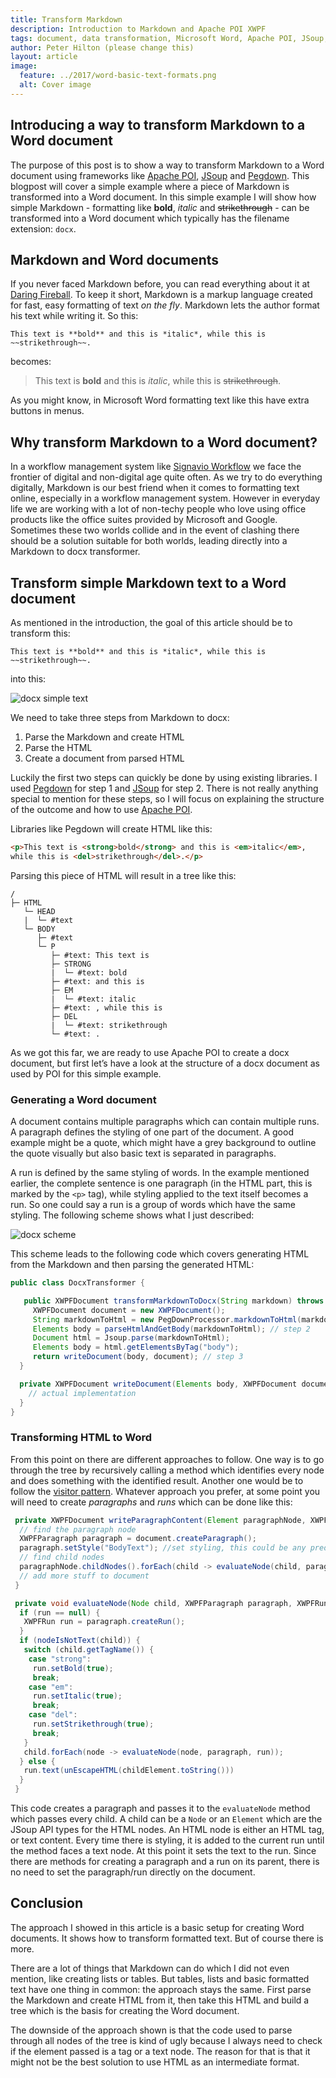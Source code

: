 ```yaml
---
title: Transform Markdown
description: Introduction to Markdown and Apache POI XWPF
tags: document, data transformation, Microsoft Word, Apache POI, JSoup, Pegdown
author: Peter Hilton (please change this)
layout: article
image:
  feature: ../2017/word-basic-text-formats.png
  alt: Cover image
---
```


## Introducing a way to transform Markdown to a Word document

The purpose of this post is to show a way to transform Markdown
to a Word document using frameworks like [Apache POI](https://poi.apache.org/document/),
[JSoup](https://jsoup.org/) and [Pegdown](https://github.com/sirthias/pegdown).
This blogpost will cover a simple example where a piece of Markdown is transformed into a Word document.
In this simple example I will show how simple Markdown - formatting like **bold**, *italic* and ~~strikethrough~~ - can be transformed into a Word document which typically has the filename extension: `docx`.

## Markdown and Word documents

If you never faced Markdown before, you can read everything about it at [Daring Fireball](https://daringfireball.net/projects/markdown/).
To keep it short, Markdown is a markup language created for fast, easy formatting of text *on the fly*.
Markdown lets the author format his text while writing it.
So this:

`
This text is **bold** and this is *italic*, while this is ~~strikethrough~~.
`

becomes:

>This text is **bold** and this is *italic*, while this is ~~strikethrough~~.

As you might know, in Microsoft Word formatting text like this have extra buttons in menus.

## Why transform Markdown to a Word document?

In a workflow management system like [Signavio Workflow](http://www.signavio.com/products/workflow/) we face the frontier of digital and non-digital age quite often.
As we try to do everything digitally, Markdown is our best friend when it comes to formatting text online, especially in a workflow management system.
However in everyday life we are working with a lot of non-techy people who love using office products like the office suites provided by Microsoft and Google.
Sometimes these two worlds collide and in the event of clashing there should be a solution suitable for both worlds, leading directly into a Markdown to docx transformer.

## Transform simple Markdown text to a Word document

As mentioned in the introduction, the goal of this article should be to transform this:

`
This text is **bold** and this is *italic*, while this is ~~strikethrough~~.
`

into this:

![docx simple text](../2017/word-basic-text-formats.png)

We need to take three steps from Markdown to docx:

1. Parse the Markdown and create HTML
2. Parse the HTML
3. Create a document from parsed HTML

Luckily the first two steps can quickly be done by using existing libraries.
I used [Pegdown](https://github.com/sirthias/pegdown) for step 1 and [JSoup](https://jsoup.org/) for step 2.
There is not really anything special to mention for these steps, so I will focus on explaining the structure of the outcome and how to use [Apache POI](https://poi.apache.org/document/).

Libraries like Pegdown will create HTML like this:

```html
<p>This text is <strong>bold</strong> and this is <em>italic</em>,
while this is <del>strikethrough</del>.</p>
```

Parsing this piece of HTML will result in a tree like this:
```
/
├─ HTML
   └─ HEAD
   |  └─ #text
   └─ BODY
      ├─ #text
      └─ P
         ├─ #text: This text is
         ├─ STRONG
         |  └─ #text: bold
         ├─ #text: and this is
         ├─ EM
         |  └─ #text: italic
         ├─ #text: , while this is
         ├─ DEL
         |  └─ #text: strikethrough
         └─ #text: .
```
As we got this far, we are ready to use Apache POI to create a docx document, but first let’s have a look at the structure of a docx document as used by POI for this simple example.

### Generating a Word document
A document contains multiple paragraphs which can contain multiple runs. A paragraph defines the styling of one part of the document.
A good example might be a quote, which might have a grey background to outline the quote visually but also basic text is separated in paragraphs.

A run is defined by the same styling of words.
In the example mentioned earlier, the complete sentence is one paragraph (in the HTML part, this is marked by the `<p>` tag), while styling applied to the text itself becomes a run.
So one could say a run is a group of words which have the same styling.
The following scheme shows what I just described:

![docx scheme](../2017/document-scheme-with-legend.png)

This scheme leads to the following code which covers generating HTML from the Markdown and then parsing the generated HTML:

```java
public class DocxTransformer {

   public XWPFDocument transformMarkdownToDocx(String markdown) throws DocumentException {
     XWPFDocument document = new XWPFDocument();
     String markdownToHtml = new PegDownProcessor.markdownToHtml(markdown); // step 1
     Elements body = parseHtmlAndGetBody(markdownToHtml); // step 2
     Document html = Jsoup.parse(markdownToHtml);
     Elements body = html.getElementsByTag("body");
     return writeDocument(body, document); // step 3
  }

  private XWPFDocument writeDocument(Elements body, XWPFDocument document) {
    // actual implementation
  }
}
```

### Transforming HTML to Word

From this point on there are different approaches to follow.
One way is to go through the tree by recursively calling a method which identifies every node and does something with the identified result.
Another one would be to follow the [visitor pattern](https://en.wikipedia.org/wiki/Visitor_pattern).
Whatever approach you prefer, at some point you will need to create _paragraphs_ and _runs_ which can be done like this:

```java
 private XWPFDocument writeParagraphContent(Element paragraphNode, XWPFDocument document) {
  // find the paragraph node
  XWPFParagraph paragraph = document.createParagraph();
  paragraph.setStyle("BodyText"); //set styling, this could be any predefined style
  // find child nodes
  paragraphNode.childNodes().forEach(child -> evaluateNode(child, paragraph, null));
  // add more stuff to document
 }

 private void evaluateNode(Node child, XWPFParagraph paragraph, XWPFRun run) {
  if (run == null) {
   XWPFRun run = paragraph.createRun();
  }
  if (nodeIsNotText(child)) {
   switch (child.getTagName()) {
    case "strong":
     run.setBold(true);
     break;
    case "em":
     run.setItalic(true);
     break;
    case "del":
     run.setStrikethrough(true);
     break;
   }
   child.forEach(node -> evaluateNode(node, paragraph, run));
  } else {
   run.text(unEscapeHTML(childElement.toString()))
  }
 }
```

This code creates a paragraph and passes it to the `evaluateNode` method which passes every child. A child can be a `Node` or an `Element` which are the JSoup API types for the HTML nodes. An HTML node is either an HTML tag, or text content.
Every time there is styling, it is added to the current run until the method faces a text node.
At this point it sets the text to the run.
Since there are methods for creating a paragraph and a run on its parent, there is no need to set the paragraph/run directly on the document.

## Conclusion

The approach I showed in this article is a basic setup for creating Word documents.
It shows how to transform formatted text.
But of course there is more.

There are a lot of things that Markdown can do which I did not even mention, like creating lists or tables.
But tables, lists and basic formatted text have one thing in common: the approach stays the same.
First parse the Markdown and create HTML from it, then take this HTML and build a tree which is the basis for creating the Word document.

The downside of the approach shown is that the code used to parse through all nodes of the tree is kind of ugly because I always need to check if the element passed is a tag or a text node. The reason for that is that it might not be the best solution to use HTML as an intermediate format.
